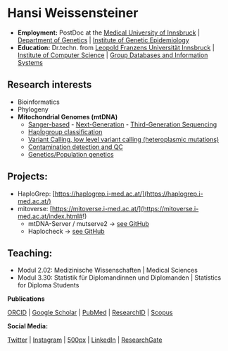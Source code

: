 # Hansi Weissensteiner
 - **Employment:** PostDoc at the [Medical University of Innsbruck](https://www.i-med.ac.at/mypoint/) | [Department of Genetics](https://www.i-med.ac.at/mgmkp/) | [Institute of Genetic Epidemiology](http://genepi.i-med.ac.at/)
 - **Education:** Dr.techn. from [Leopold Franzens Universität Innsbruck](https://www.uibk.ac.at/de/) | [Institute of Computer Science](https://www.uibk.ac.at/informatik/) | [Group Databases and Information Systems](https://dbis-informatik.uibk.ac.at/)

## Research interests

- Bioinformatics
- Phylogeny
- **Mitochondrial Genomes (mtDNA)**
  - [Sanger-based](https://bmcbioinformatics.biomedcentral.com/articles/10.1186/1471-2105-11-122) - [Next-Generation](https://www.mdpi.com/1422-0067/22/2/935) - [Third-Generation Sequencing](https://www.frontiersin.org/articles/10.3389/fgene.2022.887644/full)
  - [Haplogroup classification](https://haplogrep.i-med.ac.at/)
  - [Variant Calling, low level variant calling (heteroplasmic mutations)](https://github.com/seppinho/mutserve)
  - [Contamination detection and QC](https://github.com/genepi/haplocheck)
  - [Genetics/Population genetics](https://www.nature.com/articles/s41598-021-90145-2)


## Projects:

 - HaploGrep: [https://haplogrep.i-med.ac.at/](https://haplogrep.i-med.ac.at/)
 - mitoverse: [https://mitoverse.i-med.ac.at/](https://mitoverse.i-med.ac.at/index.html#!) 
   - mtDNA-Server / mutserve2 -> [see GitHub](https://github.com/seppinho/mutserve)
   - Haplocheck -> [see GitHub](https://github.com/genepi/haplocheck)
   
## Teaching:

-  Modul 2.02: Medizinische Wissenschaften | Medical Sciences 
-  Modul 3.30: Statistik für Diplomandinnen und Diplomanden | Statistics for Diploma Students

**Publications**

 [ORCID](https://orcid.org/0000-0002-2871-8669) | [Google Scholar](https://scholar.google.com/citations?user=iGUxXZIAAAAJ&hl=en) | [PubMed](https://pubmed.ncbi.nlm.nih.gov/?term=hansi+weissensteiner&sort=date) | [ResearchID](https://publons.com/wos-op/researcher/4555250/hansi-weissensteiner/) | [Scopus](https://www.scopus.com/authid/detail.uri?authorId=26665767000)
 
 **Social Media:**
 
 [Twitter](https://twitter.com/whansi) | [Instagram](https://www.instagram.com/hansi.it/) | [500px](https://500px.com/p/haansi?view=photos) | [LinkedIn](https://www.linkedin.com/in/hansi-wei%C3%9Fensteiner-905b05bb/) | [ResearchGate](https://www.researchgate.net/profile/Hansi_Weissensteiner) 
